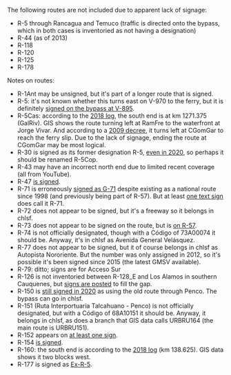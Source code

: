 The following routes are not included due to apparent lack of signage:
* R-5 through Rancagua and Temuco (traffic is directed onto the bypass, which in both cases is inventoried as not having a designation)
* R-44 (as of 2013)
* R-118
* R-120
* R-125
* R-178

Notes on routes:
* R-1Ant may be unsigned, but it's part of a longer route that is signed.
* R-5: it's not known whether this turns east on V-970 to the ferry, but it is definitely [signed on the bypass at V-895](https://youtu.be/e1PGaGp692k?t=434).
* R-5Cas: according to the [2018 log](http://www.vialidad.cl/areasdevialidad/gestionvial/Documents/redvialnacional2018.pdf), the south end is at km 1271.375 (GalRiv). GIS shows the route turning left at RamFre to the waterfront at Jorge Vivar. And according to a [2009 decree](http://www.vialidad.cl/areasdevialidad/vialidadurbana/Biblitoteca%20Decretos/DSN_583_13-04-2009_X.pdf), it turns left at CGomGar to reach the ferry slip. Due to the lack of signage, ending the route at CGomGar may be most logical.
* R-30 is signed as its former designation R-5, [even in 2020](https://www.mapillary.com/app/?lat=-27.304031137029696&lng=-70.43525402445545&z=16.176812409712305&focus=photo&pKey=R2v7OMgV-LS3Etz9d7U9Ng&x=0.6041665253696347&y=0.5020128683865258&zoom=0.5070422535211268), so perhaps it should be renamed R-5Cop.
* R-43 may have an incorrect north end due to limited recent coverage (all from YouTube).
* R-47 [is signed](https://youtu.be/tSxaUXZ9ReA?t=1036).
* R-71 is erroneously [signed as G-71](https://www.google.com/maps/@-33.1492543,-70.794179,3a,41.3y,260.07h,80.47t/data=!3m6!1e1!3m4!1s_QnHVbP3oqBs_vAyLWmiYg!2e0!7i13312!8i6656) despite existing as a national route since 1998 (and previously being part of R-57). But at least [one text sign](https://www.google.com/maps/@-33.1604532,-70.7936792,3a,20.9y,10.63h,89.06t/data=!3m6!1e1!3m4!1sEatV3vB3ahGe0OJ198jxkA!2e0!7i13312!8i6656) does call it R-71.
* R-72 does not appear to be signed, but it's a freeway so it belongs in chlsf.
* R-73 does not appear to be signed on the route, but is [on R-57](https://www.google.com/maps/@-33.2496832,-70.6976737,3a,15y,323.79h,100.06t/data=!3m6!1e1!3m4!1seCLsAzom1KM044dkgCiUJQ!2e0!7i13312!8i6656).
* R-74 is not officially designated, though with a Código of 73A00074 it should be. Anyway, it's in chlsf as Avenida General Velásquez.
* R-77 does not appear to be signed, but it of course belongs in chlsf as Autopista Nororiente. But the number was only assigned in 2012, so it's possible it's been signed since 2015 (the latest GMSV available).
* R-79: ditto; signs are for Acceso Sur
* R-126 is not inventoried between R-128_E and Los Alamos in southern Cauquenes, but [signs are posted](https://www.google.com/maps/@-35.9816155,-72.3160906,3a,17y,18.88h,93.19t/data=!3m6!1e1!3m4!1sDsMbbwoSXiyH9cFlOFQaKg!2e0!7i13312!8i6656) to fill the gap.
* R-150 is [still signed in 2020](https://www.mapillary.com/app/?lat=-36.75678003577075&lng=-73.00270175316206&z=17&focus=photo&pKey=F8BD8QEOv5JYejcbdwbEgA) as using the old route through Penco. The bypass can go in chlsf.
* R-151 (Ruta Interportuaria Talcahuano - Penco) is not officially designated, but with a Código of 68A10151 it should be. Anyway, it belongs in chlsf, as does a branch that GIS data calls URBRU164 (the main route is URBRU151).
* R-152 appears on [at least one sign](https://www.google.com/maps/@-36.6510046,-72.2250395,3a,18.3y,272h,95.23t/data=!3m6!1e1!3m4!1snzkMXTMiXUdXy4vKOrOOPg!2e0!7i13312!8i6656).
* R-154 [is signed](https://www.google.com/maps/@-36.7930483,-73.0645748,3a,17.5y,173.81h,89.65t/data=!3m6!1e1!3m4!1sonOQT5wu7SjbxprS0MyGMw!2e0!7i13312!8i6656).
* R-160: the south end is according to the [2018 log](http://www.vialidad.cl/areasdevialidad/gestionvial/Documents/redvialnacional2018.pdf) (km 138.625). GIS data shows it two blocks west.
* R-177 is signed as [Ex-R-5](https://www.google.com/maps/@-37.4260984,-72.3349542,3a,15y,353.2h,82.08t/data=!3m6!1e1!3m4!1sKvY3-3ANA9G9dssJnV-0fg!2e0!7i13312!8i6656).
